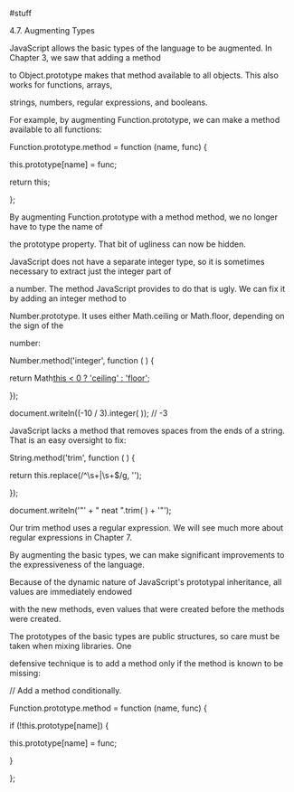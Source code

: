 #stuff

4.7. Augmenting Types

JavaScript allows the basic types of the language to be augmented. In Chapter 3, we saw that adding a method

to Object.prototype makes that method available to all objects. This also works for functions, arrays,

strings, numbers, regular expressions, and booleans.

For example, by augmenting Function.prototype, we can make a method available to all functions:

Function.prototype.method = function (name, func) {

this.prototype[name] = func;

return this;

};

By augmenting Function.prototype with a method method, we no longer have to type the name of

the prototype property. That bit of ugliness can now be hidden.

JavaScript does not have a separate integer type, so it is sometimes necessary to extract just the integer 
part of

a number. The method JavaScript provides to do that is ugly. We can fix it by adding an integer method to

Number.prototype. It uses either Math.ceiling or Math.floor, depending on the sign of the

number:

Number.method('integer', function ( ) {

return Math[this < 0 ? 'ceiling' : 'floor'](this);

});

document.writeln((-10 / 3).integer( )); // -3

JavaScript lacks a method that removes spaces from the ends of a string. That is an easy oversight to fix:

String.method('trim', function ( ) {

return this.replace(/^\s+|\s+$/g, '');

});

document.writeln('"' + " neat ".trim( ) + '"');

Our trim method uses a regular expression. We will see much more about regular expressions in Chapter 7.

By augmenting the basic types, we can make significant improvements to the expressiveness of the language.

Because of the dynamic nature of JavaScript's prototypal inheritance, all values are immediately endowed

with the new methods, even values that were created before the methods were created.

The prototypes of the basic types are public structures, so care must be taken when mixing libraries. One

defensive technique is to add a method only if the method is known to be missing:

// Add a method conditionally.

Function.prototype.method = function (name, func) {

if (!this.prototype[name]) {

this.prototype[name] = func;

}

};

